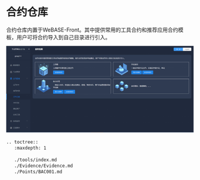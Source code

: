 # 合约仓库

合约仓库内置于WeBASE-Front。其中提供常用的工具合约和推荐应用合约模板，用户可将合约导入到自己目录进行引入。

  ![](./contract.png)

```eval_rst
.. toctree::
   :maxdepth: 1

   ./tools/index.md
   ./Evidence/Evidence.md
   ./Points/BAC001.md
```